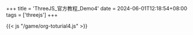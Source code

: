 +++
title = 'ThreeJS_官方教程_Demo4'
date = 2024-06-01T12:18:54+08:00
tags = ['threejs']
+++

<script type="text/javascript" charset="UTF-8" src="/game/lib/three/three.js"></script>

<script type="text/javascript" charset="UTF-8" src="/game/lib/three/controls/TrackballControls.js"></script>


{{< js "/game/org-toturial4.js" >}}



